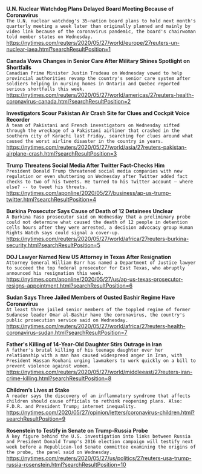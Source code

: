 **U.N. Nuclear Watchdog Plans Delayed Board Meeting Because of Coronavirus**\
`The U.N. nuclear watchdog's 35-nation board plans to hold next month's quarterly meeting a week later than originally planned and mainly by video link because of the coronavirus pandemic, the board's chairwoman told member states on Wednesday.`\
https://nytimes.com/reuters/2020/05/27/world/europe/27reuters-un-nuclear-iaea.html?searchResultPosition=1

**Canada Vows Changes in Senior Care After Military Shines Spotlight on Shortfalls**\
`Canadian Prime Minister Justin Trudeau on Wednesday vowed to help provincial authorities revamp the country's senior care system after soldiers helping in nursing homes in Ontario and Quebec reported serious shortfalls this week.`\
https://nytimes.com/reuters/2020/05/27/world/americas/27reuters-health-coronavirus-canada.html?searchResultPosition=2

**Investigators Scour Pakistan Air Crash Site for Clues and Cockpit Voice Recorder**\
`A team of Pakistani and French investigators on Wednesday sifted through the wreckage of a Pakistani airliner that crashed in the southern city of Karachi last Friday, searching for clues around what caused the worst airline disaster in the country in years.`\
https://nytimes.com/reuters/2020/05/27/world/asia/27reuters-pakistan-airplane-crash.html?searchResultPosition=3

**Trump Threatens Social Media After Twitter Fact-Checks Him**\
`President Donald Trump threatened social media companies with new regulation or even shuttering on Wednesday after Twitter added fact checks to two of his tweets. He turned to his Twitter account – where else? -- to tweet his threats.`\
https://nytimes.com/aponline/2020/05/27/business/ap-us-trump-twitter.html?searchResultPosition=4

**Burkina Prosecutor Says Cause of Death of 12 Detainees Unclear**\
`A Burkina Faso prosecutor said on Wednesday that a preliminary probe could not determine what caused the death of 12 people in detention cells hours after they were arrested, a decision advocacy group Human Rights Watch says could signal a cover-up. `\
https://nytimes.com/reuters/2020/05/27/world/africa/27reuters-burkina-security.html?searchResultPosition=5

**DOJ Lawyer Named New US Attorney in Texas After Resignation**\
`Attorney General William Barr has named a Department of Justice lawyer to succeed the top federal prosecutor for East Texas, who abruptly announced his resignation this week.`\
https://nytimes.com/aponline/2020/05/27/us/ap-us-texas-prosecutor-resigns-appointment.html?searchResultPosition=6

**Sudan Says Three Jailed Members of Ousted Bashir Regime Have Coronavirus**\
`At least three jailed senior members of the toppled regime of former Sudanese leader Omar al-Bashir have the coronavirus, the country's public prosecution service said on Wednesday.`\
https://nytimes.com/reuters/2020/05/27/world/africa/27reuters-health-coronavirus-sudan.html?searchResultPosition=7

**Father's Killing of 14-Year-Old Daughter Stirs Outrage in Iran**\
`A father's brutal killing of his teenage daughter over her relationship with a man has caused widespread anger in Iran, with President Hassan Rouhani urging lawmakers to work quickly on a bill to prevent violence against women.`\
https://nytimes.com/reuters/2020/05/27/world/middleeast/27reuters-iran-crime-killing.html?searchResultPosition=8

**Children’s Lives at Stake**\
`A reader says the discovery of an inflammatory syndrome that affects children should cause officials to rethink reopening plans. Also: F.D.R. and President Trump; internet inequality.`\
https://nytimes.com/2020/05/27/opinion/letters/coronavirus-children.html?searchResultPosition=9

**Rosenstein to Testify in Senate on Trump-Russia Probe**\
`A key figure behind the U.S. investigation into links between Russia and President Donald Trump's 2016 election campaign will testify next week before a Republican-led Senate committee examining the origins of the probe, the panel said on Wednesday.`\
https://nytimes.com/reuters/2020/05/27/us/politics/27reuters-usa-trump-russia-rosenstein.html?searchResultPosition=10

